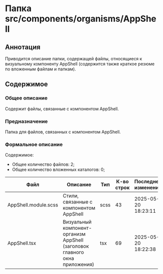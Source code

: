 # Папка src/components/organisms/AppShell

## Аннотация

Приводится описание папки, содержащей файлы, относящиеся к визуальному компоненту AppShell (содержится также 
краткое резюме по вложенным файлам и папкам).

## Содержимое

### Общее описание

Содержит файлы, связанные с компонентом AppShell.

### Предназначение

Папка для файлов, связанных с компонентом AppShell.

### Формальное описание

Содержимое:
* Общее количество файлов: 2;
* Общее количество вложенных каталогов: 0;

| Файл                 | Описание                                                                    | Тип  | К-во строк | Последнее изменение | Звезды    |
|----------------------|-----------------------------------------------------------------------------|------|------------|---------------------|-----------|
| AppShell.module.scss | Стили, связанные с компонентом AppShell                                     | scss | 43         | 2025-05-20 18:23:11 | Нет звезд |
| AppShell.tsx         | Визуальный компонент-организм AppShell (заголовок главного окна приложения) | tsx  | 69         | 2025-05-20 18:22:38 | Нет звезд |

